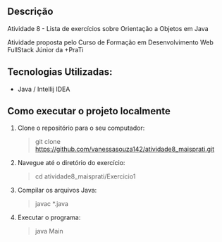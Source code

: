 ## Descrição
Atividade 8 - Lista de exercícios sobre Orientação a Objetos em Java

Atividade proposta pelo Curso de Formação em Desenvolvimento Web FullStack Júnior da +PraTi

## Tecnologias Utilizadas:
- Java / Intellij IDEA
 
## Como executar o projeto localmente
1. Clone o repositório para o seu computador:
   > git clone https://github.com/vanessasouza142/atividade8_maisprati.git
2. Navegue até o diretório do exercício: 
   > cd atividade8_maisprati/Exercicio1
3. Compilar os arquivos Java:
   > javac *.java
5. Executar o programa:
   > java Main
